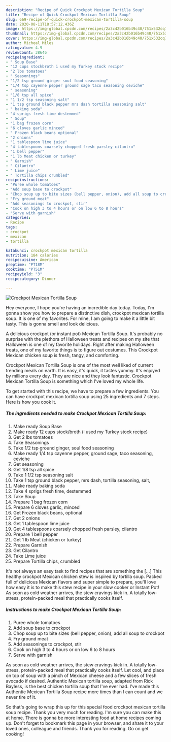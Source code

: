 ```yaml
---
description: "Recipe of Quick Crockpot Mexican Tortilla Soup"
title: "Recipe of Quick Crockpot Mexican Tortilla Soup"
slug: 669-recipe-of-quick-crockpot-mexican-tortilla-soup
date: 2020-08-11T18:57:12.436Z
image: https://img-global.cpcdn.com/recipes/2a3c42b016b49c40/751x532cq70/crockpot-mexican-tortilla-soup-recipe-main-photo.jpg
thumbnail: https://img-global.cpcdn.com/recipes/2a3c42b016b49c40/751x532cq70/crockpot-mexican-tortilla-soup-recipe-main-photo.jpg
cover: https://img-global.cpcdn.com/recipes/2a3c42b016b49c40/751x532cq70/crockpot-mexican-tortilla-soup-recipe-main-photo.jpg
author: Micheal Miles
ratingvalue: 4.9
reviewcount: 38646
recipeingredient:
- " Soup Base"
- "12 cups stockbroth i used my Turkey stock recipe"
- "2 lbs tomatoes"
- " Seasonings"
- "1/2 tsp ground ginger soul food seasoning"
- "1/4 tsp cayenne pepper ground sage taco seasoning ceviche"
- " seasoning"
- "1/8 tsp all spice"
- "1 1/2 tsp seasoning salt"
- "1 tsp ground black pepper mrs dash tortilla seasoning salt"
- " baking soda"
- "4 sprigs fresh time destemmed"
- " Soup"
- "1 bag frozen corn"
- "6 cloves garlic minced"
- " Frozen black beans optional"
- "2 onions"
- "1 tablespoon lime juice"
- "4 tablespoons coarsely chopped fresh parsley cilantro"
- "1 bell pepper"
- "1 lb Meat chicken or turkey"
- " Garnish"
- " Cilantro"
- " Lime juice"
- " Tortilla chips crumbled"
recipeinstructions:
- "Puree whole tomatoes"
- "Add soup base to crockpot"
- "Chop soup up to bite sizes (bell pepper, onion), add all soup to crockpot"
- "Fry ground meat"
- "Add seasonings to crockpot, stir"
- "Cook on high 3 to 4 hours or on low 6 to 8 hours"
- "Serve with garnish"
categories:
- Recipe
tags:
- crockpot
- mexican
- tortilla

katakunci: crockpot mexican tortilla 
nutrition: 184 calories
recipecuisine: American
preptime: "PT18M"
cooktime: "PT51M"
recipeyield: "3"
recipecategory: Dinner

---
```



![Crockpot Mexican Tortilla Soup](https://img-global.cpcdn.com/recipes/2a3c42b016b49c40/751x532cq70/crockpot-mexican-tortilla-soup-recipe-main-photo.jpg)

Hey everyone, I hope you're having an incredible day today. Today, I'm gonna show you how to prepare a distinctive dish, crockpot mexican tortilla soup. It is one of my favorites. For mine, I am going to make it a little bit tasty. This is gonna smell and look delicious.

A delicious crockpot (or instant pot) Mexican Tortilla Soup. It&#39;s probably no surprise with the plethora of Halloween treats and recipes on my site that Halloween is one of my favorite holidays. Right after making Halloween treats, one of my favorite things is to figure out costumes. This Crockpot Mexican chicken soup is fresh, tangy, and comforting.

Crockpot Mexican Tortilla Soup is one of the most well liked of current trending meals on earth. It is easy, it's quick, it tastes yummy. It's enjoyed by millions every day. They are nice and they look fantastic. Crockpot Mexican Tortilla Soup is something which I've loved my whole life.


To get started with this recipe, we have to prepare a few ingredients. You can have crockpot mexican tortilla soup using 25 ingredients and 7 steps. Here is how you cook it.

<!--inarticleads1-->

##### The ingredients needed to make Crockpot Mexican Tortilla Soup:

1. Make ready  Soup Base
1. Make ready 12 cups stock/broth (i used my Turkey stock recipe)
1. Get 2 lbs tomatoes
1. Take  Seasonings
1. Take 1/2 tsp ground ginger, soul food seasoning
1. Make ready 1/4 tsp cayenne pepper, ground sage, taco seasoning, ceviche
1. Get  seasoning
1. Get 1/8 tsp all spice
1. Take 1 1/2 tsp seasoning salt
1. Take 1 tsp ground black pepper, mrs dash, tortilla seasoning, salt,
1. Make ready  baking soda
1. Take 4 sprigs fresh time, destemmed
1. Take  Soup
1. Prepare 1 bag frozen corn
1. Prepare 6 cloves garlic, minced
1. Get  Frozen black beans, optional
1. Get 2 onions
1. Get 1 tablespoon lime juice
1. Get 4 tablespoons coarsely chopped fresh parsley, cilantro
1. Prepare 1 bell pepper
1. Get 1 lb Meat (chicken or turkey)
1. Prepare  Garnish
1. Get  Cilantro
1. Take  Lime juice
1. Prepare  Tortilla chips, crumbled


It&#39;s not always an easy task to find recipes that are something the […] This healthy crockpot Mexican chicken stew is inspired by tortilla soup. Packed full of delicious Mexican flavors and super simple to prepare, you&#39;ll love how easy it is to make this stew recipe in your slow cooker or Instant Pot! As soon as cold weather arrives, the stew cravings kick in. A totally low-stress, protein-packed meal that practically cooks itself. 

<!--inarticleads2-->

##### Instructions to make Crockpot Mexican Tortilla Soup:

1. Puree whole tomatoes
1. Add soup base to crockpot
1. Chop soup up to bite sizes (bell pepper, onion), add all soup to crockpot
1. Fry ground meat
1. Add seasonings to crockpot, stir
1. Cook on high 3 to 4 hours or on low 6 to 8 hours
1. Serve with garnish


As soon as cold weather arrives, the stew cravings kick in. A totally low-stress, protein-packed meal that practically cooks itself. Let cool, and place on top of soup with a pinch of Mexican cheese and a few slices of fresh avocado if desired. Authentic Mexican tortilla soup, adapted from Rick Bayless, is the best chicken tortilla soup that I&#39;ve ever had. I&#39;ve made this Authentic Mexican Tortilla Soup recipe more times than I can count and we never tire of it. 

So that's going to wrap this up for this special food crockpot mexican tortilla soup recipe. Thank you very much for reading. I'm sure you can make this at home. There is gonna be more interesting food at home recipes coming up. Don't forget to bookmark this page in your browser, and share it to your loved ones, colleague and friends. Thank you for reading. Go on get cooking!
